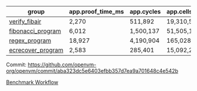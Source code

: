 | group | app.proof_time_ms | app.cycles | app.cells_used | leaf.proof_time_ms | leaf.cycles | leaf.cells_used |
| -- | -- | -- | -- | -- | -- | -- |
| [verify_fibair](https://github.com/openvm-org/openvm/blob/benchmark-results/benchmarks/verify_fibair-aba323dc5e6403efbb357d7ea9a701648c4e542b.md) | 2,270 |  511,892 |  19,310,589 |- | - | - |
| [fibonacci_program](https://github.com/openvm-org/openvm/blob/benchmark-results/benchmarks/fibonacci-aba323dc5e6403efbb357d7ea9a701648c4e542b.md) | 6,012 |  1,500,137 |  51,505,102 | 7,768 |  1,786,417 |  73,475,027 |
| [regex_program](https://github.com/openvm-org/openvm/blob/benchmark-results/benchmarks/regex-aba323dc5e6403efbb357d7ea9a701648c4e542b.md) | 18,927 |  4,190,904 |  165,028,173 | 18,175 |  2,965,000 |  160,502,126 |
| [ecrecover_program](https://github.com/openvm-org/openvm/blob/benchmark-results/benchmarks/ecrecover-aba323dc5e6403efbb357d7ea9a701648c4e542b.md) | 2,583 |  285,401 |  15,092,297 | 22,491 |  4,080,784 |  237,691,145 |


Commit: https://github.com/openvm-org/openvm/commit/aba323dc5e6403efbb357d7ea9a701648c4e542b

[Benchmark Workflow](https://github.com/openvm-org/openvm/actions/runs/12897007278)
